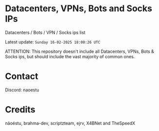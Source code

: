 # Datacenters, VPNs, Bots and Socks IPs
 
Datacenters / Bots / VPN / Socks ips list

Latest update: `Sunday 16-02-2025 18:00:26 UTC` 

ATTENTION: This repository doesn't include all Datacenters, VPNs, Bots & Socks ips, 
but should include the vast majority of common ones.

# Contact
Discord: naoestu

# Credits
nãoéstu, brahma-dev, scriptzteam, ejrv, X4BNet and TheSpeedX
